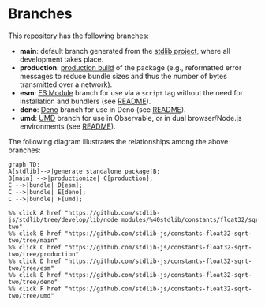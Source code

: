 <!--

@license Apache-2.0

Copyright (c) 2022 The Stdlib Authors.

Licensed under the Apache License, Version 2.0 (the "License");
you may not use this file except in compliance with the License.
You may obtain a copy of the License at

    http://www.apache.org/licenses/LICENSE-2.0

Unless required by applicable law or agreed to in writing, software
distributed under the License is distributed on an "AS IS" BASIS,
WITHOUT WARRANTIES OR CONDITIONS OF ANY KIND, either express or implied.
See the License for the specific language governing permissions and
limitations under the License.

-->

# Branches

This repository has the following branches:

-   **main**: default branch generated from the [stdlib project][stdlib-url], where all development takes place.
-   **production**: [production build][production-url] of the package (e.g., reformatted error messages to reduce bundle sizes and thus the number of bytes transmitted over a network).
-   **esm**: [ES Module][esm-url] branch for use via a `script` tag without the need for installation and bundlers (see [README][esm-readme]).
-   **deno**: [Deno][deno-url] branch for use in Deno (see [README][deno-readme]).
-   **umd**: [UMD][umd-url] branch for use in Observable, or in dual browser/Node.js environments (see [README][umd-readme]).

The following diagram illustrates the relationships among the above branches:

```mermaid
graph TD;
A[stdlib]-->|generate standalone package|B;
B[main] -->|productionize| C[production];
C -->|bundle| D[esm];
C -->|bundle| E[deno];
C -->|bundle| F[umd];

%% click A href "https://github.com/stdlib-js/stdlib/tree/develop/lib/node_modules/%40stdlib/constants/float32/sqrt-two"
%% click B href "https://github.com/stdlib-js/constants-float32-sqrt-two/tree/main"
%% click C href "https://github.com/stdlib-js/constants-float32-sqrt-two/tree/production"
%% click D href "https://github.com/stdlib-js/constants-float32-sqrt-two/tree/esm"
%% click E href "https://github.com/stdlib-js/constants-float32-sqrt-two/tree/deno"
%% click F href "https://github.com/stdlib-js/constants-float32-sqrt-two/tree/umd"
```

[stdlib-url]: https://github.com/stdlib-js/stdlib/tree/develop/lib/node_modules/%40stdlib/constants/float32/sqrt-two
[production-url]: https://github.com/stdlib-js/constants-float32-sqrt-two/tree/production
[deno-url]: https://github.com/stdlib-js/constants-float32-sqrt-two/tree/deno
[deno-readme]: https://github.com/stdlib-js/constants-float32-sqrt-two/blob/deno/README.md
[umd-url]: https://github.com/stdlib-js/constants-float32-sqrt-two/tree/umd
[umd-readme]: https://github.com/stdlib-js/constants-float32-sqrt-two/blob/umd/README.md
[esm-url]: https://github.com/stdlib-js/constants-float32-sqrt-two/tree/esm
[esm-readme]: https://github.com/stdlib-js/constants-float32-sqrt-two/blob/esm/README.md